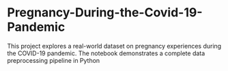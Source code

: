 # Pregnancy-During-the-Covid-19-Pandemic
This project explores a real-world dataset on pregnancy experiences during the COVID-19 pandemic. The notebook demonstrates a complete data preprocessing pipeline in Python
